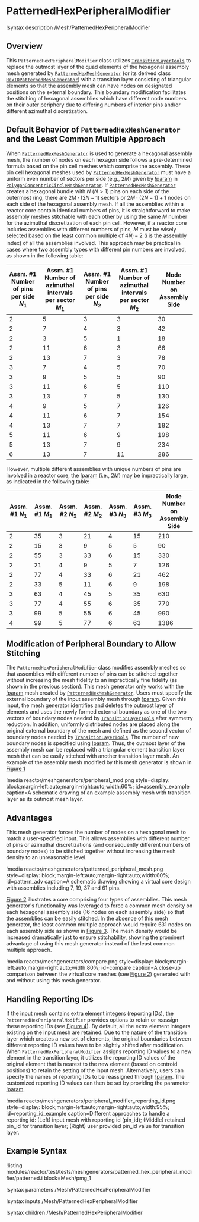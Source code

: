 # PatternedHexPeripheralModifier

!syntax description /Mesh/PatternedHexPeripheralModifier

## Overview

This `PatternedHexPeripheralModifier` class utilizes [`TransitionLayerTools`](/TransitionLayerTools.md) to replace the outmost layer of the quad elements of the hexagonal assembly mesh generated by [`PatternedHexMeshGenerator`](PatternedHexMeshGenerator.md) (or its derived class [`HexIDPatternedMeshGenerator`](HexIDPatternedMeshGenerator.md)) with a transition layer consisting of triangular elements so that the assembly mesh can have nodes on designated positions on the external boundary. This boundary modification facilitates the stitching of hexagonal assemblies which have different node numbers on their outer periphery due to differing numbers of interior pins and/or different azimuthal discretization.

##  Default Behavior of `PatternedHexMeshGenerator` and the Least Common Multiple Approach

When [`PatternedHexMeshGenerator`](PatternedHexMeshGenerator.md) is used to generate a hexagonal assembly mesh, the number of nodes on each hexagon side follows a pre-determined formula based on the pin cell meshes which comprise the assembly. These pin cell hexagonal meshes used by [`PatternedHexMeshGenerator`](PatternedHexMeshGenerator.md) must have a uniform even number of sectors per side (e.g., $2M$) given by [!param](/Mesh/PolygonConcentricCircleMeshGenerator/num_sectors_per_side) in [`PolygonConcentricCircleMeshGenerator`](/PolygonConcentricCircleMeshGenerator.md). If [`PatternedHexMeshGenerator`](PatternedHexMeshGenerator.md) creates a hexagonal bundle with $N$ ($N>1$) pins on each side of the outermost ring, there are $2M\cdot(2N-1)$ sectors or $2M\cdot(2N-1)+1$ nodes on each side of the hexagonal assembly mesh. If all the assemblies within a reactor core contain identical numbers of pins, it is straightforward to make assembly meshes stitchable with each other by using the same $M$ number for the azimuthal discretization of each pin cell. However, if a reactor core includes assemblies with different numbers of pins, $M$ must be wisely selected based on the least common multiple of $4N_i-2$ ($i$ is the assembly index) of all the assemblies involved. This approach may be practical in cases where two assembly types with different pin numbers are involved, as shown in the following table:

| Assm. #1 Number of pins per side $N_1$ | Assm. #1 Number of azimuthal intervals per sector $M_1$  | Assm. #1 Number of pins per side $N_2$ | Assm. #1 Number of azimuthal intervals per sector $M_2$ | Node Number on Assembly Side |
| --- | --- | --- | --- | --- |
| 2 | 5 | 3 | 3 | 30 |
| 2 | 7 | 4 | 3 | 42 |
| 2 | 3 | 5 | 1 | 18 |
| 2 | 11 | 6 | 3 | 66 |
| 2 | 13 | 7 | 3 | 78 |
| 3 | 7 | 4 | 5 | 70 |
| 3 | 9 | 5 | 5 | 90 |
| 3 | 11 | 6 | 5 | 110 |
| 3 | 13 | 7 | 5 | 130 |
| 4 | 9 | 5 | 7 | 126 |
| 4 | 11 | 6 | 7 | 154 |
| 4 | 13 | 7 | 7 | 182 |
| 5 | 11 | 6 | 9 | 198 |
| 5 | 13 | 7 | 9 | 234 |
| 6 | 13 | 7 | 11 | 286 |

However, multiple different assemblies with unique numbers of pins are involved in a reactor core, the [!param](/Mesh/PolygonConcentricCircleMeshGenerator/num_sectors_per_side) (i.e., $2M$) may be impractically large, as indicated in the following table:

| Assm. #1 $N_1$ | Assm. #1 $M_1$  | Assm. #2 $N_2$ |  Assm. #2 $M_2$ | Assm. #3 $N_3$ |  Assm. #3 $M_3$ | Node Number on Assembly Side |
| --- | --- | --- | --- | --- | --- | --- |
| 2 | 35 | 3 | 21 | 4 | 15 | 210 |
| 2 | 15 | 3 | 9 | 5 | 5 | 90 |
| 2 | 55 | 3 | 33 | 6 | 15 | 330 |
| 2 | 21 | 4 | 9 | 5 | 7 | 126 |
| 2 | 77 | 4 | 33 | 6 | 21 | 462 |
| 2 | 33 | 5 | 11 | 6 | 9 | 198 |
| 3 | 63 | 4 | 45 | 5 | 35 | 630 |
| 3 | 77 | 4 | 55 | 6 | 35 | 770 |
| 3 | 99 | 5 | 55 | 6 | 45 | 990 |
| 4 | 99 | 5 | 77 | 6 | 63 | 1386 |

## Modification of Peripheral Boundary to Allow Stitching

The `PatternedHexPeripheralModifier` class modifies assembly meshes so that assemblies with different number of pins can be stitched together without increasing the mesh fidelity to an impractically fine fidelity (as shown in the previous section). This mesh generator only works with the [!param](/Mesh/PatternedHexPeripheralModifier/input) mesh created by [`PatternedHexMeshGenerator`](PatternedHexMeshGenerator.md). Users must specify the external boundary of the input assembly mesh through [!param](/Mesh/PatternedHexPeripheralModifier/input_mesh_external_boundary). Given this input, the mesh generator identifies and deletes the outmost layer of elements and uses the newly formed external boundary as one of the two vectors of boundary nodes needed by [`TransitionLayerTools`](/TransitionLayerTools.md) after symmetry reduction. In addition, uniformly distributed nodes are placed along the original external boundary of the mesh and defined as the second vector of boundary nodes needed by [`TransitionLayerTools`](/TransitionLayerTools.md). The number of new boundary nodes is specified using [!param](/Mesh/PatternedHexPeripheralModifier/new_num_sector). Thus, the outmost layer of the assembly mesh can be replaced with a triangular element transition layer mesh that can be easily stitched with another transition layer mesh. An example of the assembly mesh modified by this mesh generator is shown in [Figure 1](#assembly_example)

!media reactor/meshgenerators/peripheral_mod.png
      style=display: block;margin-left:auto;margin-right:auto;width:60%;
      id=assembly_example
      caption=A schematic drawing of an example assembly mesh with transition layer as its outmost mesh layer.

## Advantages

This mesh generator forces the number of nodes on a hexagonal mesh to match a user-specified input. This allows assemblies with different number of pins or azimuthal discretizations (and consequently different numbers of boundary nodes) to be stitched together without increasing the mesh density to an unreasonable level.

!media reactor/meshgenerators/patterned_peripheral_mesh.png
      style=display: block;margin-left:auto;margin-right:auto;width:60%;
      id=pattern_adv
      caption=A schematic drawing showing a virtual core design with assemblies including 7, 19, 37 and 61 pins.

[Figure 2](#pattern_adv) illustrates a core comprising four types of assemblies. This mesh generator's functionality was leveraged to force a common mesh density on each hexagonal assembly side (16 nodes on each assembly side) so that the assemblies can be easily stitched. In the absence of this mesh generator, the least common multiple approach would require 631 nodes on each assembly side as shown in [Figure 3](#compare). The mesh density would be increased dramatically just to ensure stitchability, showing the prominent advantage of using this mesh generator instead of the least common multiple approach.

!media reactor/meshgenerators/compare.png
      style=display: block;margin-left:auto;margin-right:auto;width:80%;
      id=compare
      caption=A close-up comparison between the virtual core meshes (see [Figure 2](#pattern_adv)) generated with and without using this mesh generator.

## Handling Reporting IDs

If the input mesh contains extra element integers (reporting IDs), the `PatternedHexPeripheralModifier` provides options to retain or reassign these reporting IDs (see [Figure 4](#reporting_id_example)). By default, all the extra element integers existing on the input mesh are retained. Due to the nature of the transition layer which creates a new set of elements, the original boundaries between different reporting ID values have to be slightly shifted after modification. When `PatternedHexPeripheralModifier` assigns reporting ID values to a new element in the transition layer, it utilizes the reporting ID values of the original element that is nearest to the new element (based on centroid positions) to retain the setting of the input mesh. Alternatively, users can specify the names of reporting IDs to be reassigned through [!param](/Mesh/PatternedHexPeripheralModifier/extra_id_names_to_modify). The customized reporting ID values can then be set by providing the parameter [!param](/Mesh/PatternedHexPeripheralModifier/new_extra_id_values_to_assign).

!media reactor/meshgenerators/peripheral_modifier_reporting_id.png
      style=display: block;margin-left:auto;margin-right:auto;width:95%;
      id=reporting_id_example
      caption=Different approaches to handle a reporting id: (Left) input mesh with reporting id (pin_id); (Middle) retained pin_id for transition layer; (Right) user provided pin_id value for transition layer.

## Example Syntax

!listing modules/reactor/test/tests/meshgenerators/patterned_hex_peripheral_modifier/patterned.i block=Mesh/pmg_1

!syntax parameters /Mesh/PatternedHexPeripheralModifier

!syntax inputs /Mesh/PatternedHexPeripheralModifier

!syntax children /Mesh/PatternedHexPeripheralModifier
